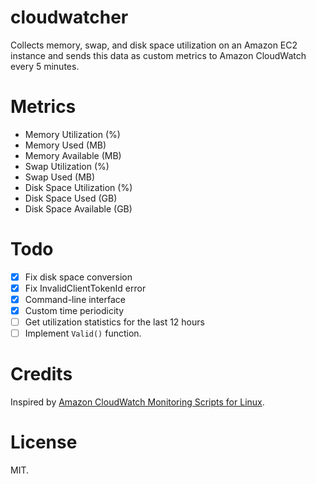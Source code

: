 cloudwatcher
============

Collects memory, swap, and disk space utilization on an Amazon EC2 instance and sends this data as custom metrics to Amazon CloudWatch every 5 minutes.

Metrics
=======

- Memory Utilization (%)
- Memory Used (MB)
- Memory Available (MB)
- Swap Utilization (%)
- Swap Used (MB)
- Disk Space Utilization (%)
- Disk Space Used (GB)
- Disk Space Available (GB)

Todo
====

* [x] Fix disk space conversion
* [x] Fix InvalidClientTokenId error
* [x] Command-line interface
* [x] Custom time periodicity
* [ ] Get utilization statistics for the last 12 hours
* [ ] Implement `Valid()` function.

Credits
=======

Inspired by [Amazon CloudWatch Monitoring Scripts for Linux](http://docs.aws.amazon.com/AmazonCloudWatch/latest/DeveloperGuide/mon-scripts-perl.html).

License
=======

MIT.

